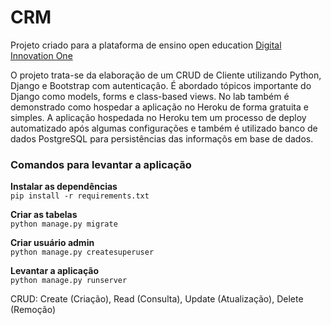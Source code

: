 # CRM

Projeto criado para a plataforma de ensino open education [Digital Innovation One](https://digitalinnovation.one/)

O projeto trata-se da elaboração de um CRUD de Cliente utilizando Python, Django e Bootstrap com autenticação.
É abordado tópicos importante do Django como models, forms e class-based views.
No lab também é demonstrado como hospedar a aplicação no Heroku de forma gratuita e simples.
A aplicação hospedada no Heroku tem um processo de deploy automatizado após algumas configurações e também é utilizado banco de dados PostgreSQL para persistências das informaçõs em base de dados.

### Comandos para levantar a aplicação

**Instalar as dependências**  
```pip install -r requirements.txt```   

**Criar as tabelas**   
```python manage.py migrate```   

**Criar usuário admin**  
```python manage.py createsuperuser```   

**Levantar a aplicação**  
```python manage.py runserver```   

CRUD: Create (Criação), Read (Consulta), Update (Atualização), Delete (Remoção)
